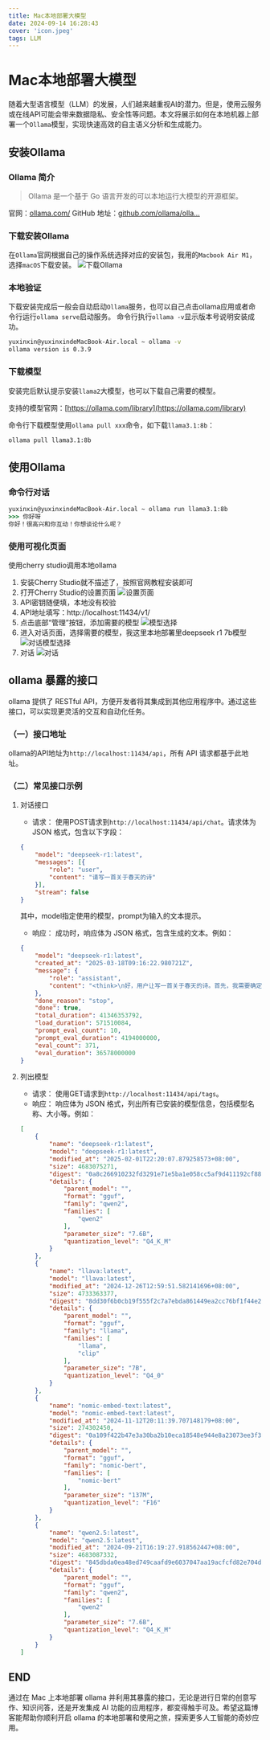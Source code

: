 ```yaml
---
title: Mac本地部署大模型
date: 2024-09-14 16:28:43
cover: 'icon.jpeg'
tags: LLM
---
```



# Mac本地部署大模型

随着大型语言模型（LLM）的发展，人们越来越重视AI的潜力。但是，使用云服务或在线API可能会带来数据隐私、安全性等问题。本文将展示如何在本地机器上部署一个`Ollama`模型，实现快速高效的自主语义分析和生成能力。

## 安装Ollama

### Ollama 简介
> Ollama 是一个基于 Go 语言开发的可以本地运行大模型的开源框架。

官网：[ollama.com/](https://ollama.com/)
GitHub 地址：[github.com/ollama/olla…](https://github.com/ollama/ollama)

### 下载安装Ollama
在`Ollama`官网根据自己的操作系统选择对应的安装包，我用的`Macbook Air M1`，选择`macOS`下载安装。
![下载Ollama](download.png)

### 本地验证
下载安装完成后一般会自动启动`Ollama`服务，也可以自己点击ollama应用或者命令行运行`ollama serve`启动服务。
命令行执行`ollama -v`显示版本号说明安装成功。
```cmd
yuxinxin@yuxinxindeMacBook-Air.local ~ ollama -v
ollama version is 0.3.9
```


### 下载模型
安装完后默认提示安装`llama2`大模型，也可以下载自己需要的模型。

支持的模型官网：[https://ollama.com/library](https://ollama.com/library)

命令行下载模型使用`ollama pull xxx`命令，如下载`llama3.1:8b`：
```cmd
ollama pull llama3.1:8b
```


## 使用Ollama

### 命令行对话

```cmd
yuxinxin@yuxinxindeMacBook-Air.local ~ ollama run llama3.1:8b
>>> 你好呀
你好！很高兴和你互动！你想谈论什么呢？
```

### 使用可视化页面
使用cherry studio调用本地ollama

1. 安装Cherry Studio就不描述了，按照官网教程安装即可
2. 打开Cherry Studio的设置页面
![设置页面](cherry_setting.png)
3. API密钥随便填，本地没有校验
4. API地址填写：http://localhost:11434/v1/
5. 点击底部“管理”按钮，添加需要的模型
![模型选择](models.png)
6. 进入对话页面，选择需要的模型，我这里本地部署里deepseek r1 7b模型
![对话模型选择](choose_model.png)
7. 对话
![对话](chat.png)


## ollama 暴露的接口
ollama 提供了 RESTful API，方便开发者将其集成到其他应用程序中。通过这些接口，可以实现更灵活的交互和自动化任务。

### （一）接口地址
ollama的API地址为`http://localhost:11434/api`，所有 API 请求都基于此地址。

### （二）常见接口示例
1. 对话接口
    - 请求：
        使用POST请求到`http://localhost:11434/api/chat`。请求体为 JSON 格式，包含以下字段：
    ```json
    {
        "model": "deepseek-r1:latest",
        "messages": [{
            "role": "user",
            "content": "请写一首关于春天的诗"
        }],
        "stream": false
    }
    ```
    其中，model指定使用的模型，prompt为输入的文本提示。

    - 响应：
    成功时，响应体为 JSON 格式，包含生成的文本。例如：
    ```json
    {
        "model": "deepseek-r1:latest",
        "created_at": "2025-03-18T09:16:22.980721Z",
        "message": {
            "role": "assistant",
            "content": "<think>\n好，用户让写一首关于春天的诗。首先，我需要确定诗的主题和情感基调。春天通常让人联想到生机、希望和温馨的感觉，所以我想通过自然景物来表达这种感觉。\n\n接下来，考虑诗的结构。中文诗常用四句或八句，这里用五言律诗比较合适，每首五句，押韵。这样结构清晰，容易表达情感。\n\n然后是具体的意象选择。春天有花、柳树、燕子等元素，这些都能很好地表现春天的生机和活力。我打算用“繁花”、“细雨”、“新绿”来描绘春天的景象。\n\n再考虑诗的内容安排。开头点题，中间展开，结尾总结。比如第一句点明主题，第二句描述春天的到来，第三句和第四句用自然现象表现春天的特点，最后两句表达对春天的喜爱和结束。\n\n在用词上，要简洁优美，避免生僻字，让读者容易理解。同时注意押韵，使整首诗读起来流畅自然。\n\n最后，写完后还要写一个赏析部分，解释诗中的意象和情感表达，让用户更好地理解和感受这首诗的魅力。\n</think>\n\n《春》\n春来别样新,繁花动地深。\n细雨迎风落,新绿随云侵。\n喜燕呼莺语,欢蛙奏琴音。\n此景年年见,常驻Memory。\n\n赏析：这首作品描绘了春天的景象，通过“繁花动地深”和“新绿随云侵”的意象展现春色的浓郁。尾联以“燕呼莺语”、“蛙奏琴音”寄托了对春天的热爱与怀念，表达了年复一年春景常驻记忆的情感。"
        },
        "done_reason": "stop",
        "done": true,
        "total_duration": 41346353792,
        "load_duration": 571510084,
        "prompt_eval_count": 10,
        "prompt_eval_duration": 4194000000,
        "eval_count": 371,
        "eval_duration": 36578000000
    }
    ```


2. 列出模型
    - 请求：
    使用GET请求到`http://localhost:11434/api/tags`。
    - 响应：
    响应体为 JSON 格式，列出所有已安装的模型信息，包括模型名称、大小等。例如：
    ```json
    [
        {
            "name": "deepseek-r1:latest",
            "model": "deepseek-r1:latest",
            "modified_at": "2025-02-01T22:20:07.879258573+08:00",
            "size": 4683075271,
            "digest": "0a8c266910232fd3291e71e5ba1e058cc5af9d411192cf88b6d30e92b6e73163",
            "details": {
                "parent_model": "",
                "format": "gguf",
                "family": "qwen2",
                "families": [
                    "qwen2"
                ],
                "parameter_size": "7.6B",
                "quantization_level": "Q4_K_M"
            }
        },
        {
            "name": "llava:latest",
            "model": "llava:latest",
            "modified_at": "2024-12-26T12:59:51.582141696+08:00",
            "size": 4733363377,
            "digest": "8dd30f6b0cb19f555f2c7a7ebda861449ea2cc76bf1f44e262931f45fc81d081",
            "details": {
                "parent_model": "",
                "format": "gguf",
                "family": "llama",
                "families": [
                    "llama",
                    "clip"
                ],
                "parameter_size": "7B",
                "quantization_level": "Q4_0"
            }
        },
        {
            "name": "nomic-embed-text:latest",
            "model": "nomic-embed-text:latest",
            "modified_at": "2024-11-12T20:11:39.707148179+08:00",
            "size": 274302450,
            "digest": "0a109f422b47e3a30ba2b10eca18548e944e8a23073ee3f3e947efcf3c45e59f",
            "details": {
                "parent_model": "",
                "format": "gguf",
                "family": "nomic-bert",
                "families": [
                    "nomic-bert"
                ],
                "parameter_size": "137M",
                "quantization_level": "F16"
            }
        },
        {
            "name": "qwen2.5:latest",
            "model": "qwen2.5:latest",
            "modified_at": "2024-09-21T16:19:27.918562447+08:00",
            "size": 4683087332,
            "digest": "845dbda0ea48ed749caafd9e6037047aa19acfcfd82e704d7ca97d631a0b697e",
            "details": {
                "parent_model": "",
                "format": "gguf",
                "family": "qwen2",
                "families": [
                    "qwen2"
                ],
                "parameter_size": "7.6B",
                "quantization_level": "Q4_K_M"
            }
        }
    ]
    ```

## END
通过在 Mac 上本地部署 ollama 并利用其暴露的接口，无论是进行日常的创意写作、知识问答，还是开发集成 AI 功能的应用程序，都变得触手可及。希望这篇博客能帮助你顺利开启 ollama 的本地部署和使用之旅，探索更多人工智能的奇妙应用。



<div class="aplayer no-destroy" data-id="热门" data-server="tencent" data-type="search" data-fixed="true" data-mini="true" data-listFolded="false" data-order="random" data-preload="none" data-autoplay="true" muted></div>